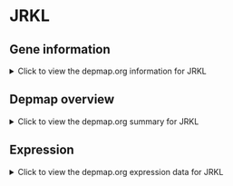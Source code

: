 <h1>JRKL</h1>

<h2>Gene information</h2>
<details>
  <summary>Click to view the depmap.org information for JRKL</summary>
  <p><a href="https://depmap.org/portal/gene/JRKL?tab=about" target="_BLANK">Open page in a new tab...</a></p>
  <iframe src="https://depmap.org/portal/gene/JRKL?tab=about" style="border:none;width:100%;height:800px"></iframe>
</details>

<h2>Depmap overview</h2>
<details>
  <summary>Click to view the depmap.org summary for JRKL</summary>
  <p><a href="https://depmap.org/portal/gene/JRKL?tab=overview" target="_BLANK">Open page in a new tab...</a></p>
  <iframe src="https://depmap.org/portal/gene/JRKL?tab=overview" style="border:none;width:100%;height:800px"></iframe>
</details>

<h2>Expression</h2>
<details>
  <summary>Click to view the depmap.org expression data for JRKL</summary>
  <p><a href="https://depmap.org/portal/gene/JRKL?tab=characterization" target="_BLANK">Open page in a new tab...</a></p>
  <iframe src="https://depmap.org/portal/gene/JRKL?tab=characterization" style="border:none;width:100%;height:800px"></iframe>
</details>


<!--
<h2>Reactome Pathway diagram</h2>
<details>
  <summary>Click to view the Reactome pathway for JRKL</summary>
  <p><a href="PURL" target="_BLANK">Open page in a new tab...</a></p>
  PNAME
</details>
-->


